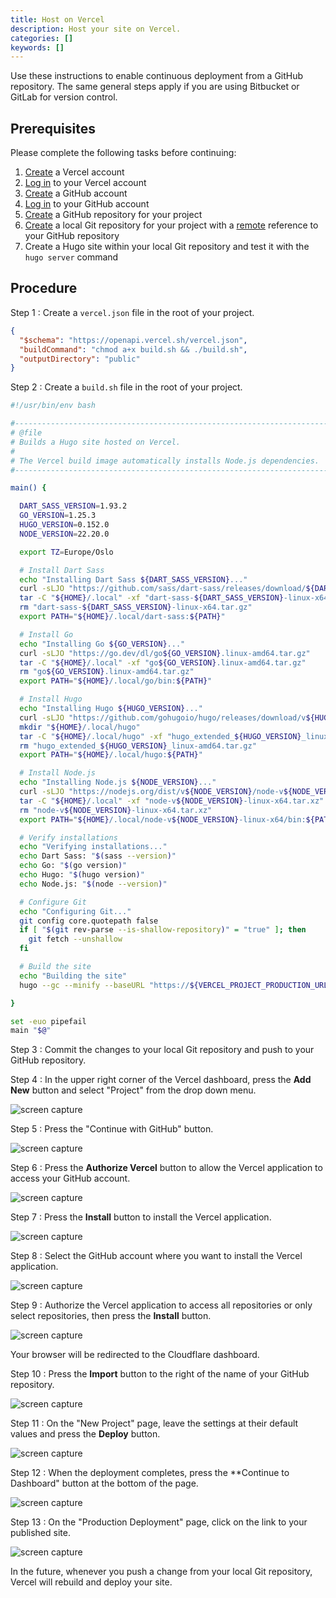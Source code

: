 ```yaml
---
title: Host on Vercel
description: Host your site on Vercel.
categories: []
keywords: []
---
```


Use these instructions to enable continuous deployment from a GitHub repository. The same general steps apply if you are using Bitbucket or GitLab for version control.

## Prerequisites

Please complete the following tasks before continuing:

1. [Create](https://vercel.com/signup) a Vercel account
1. [Log in](https://vercel.com/login) to your Vercel account
1. [Create](https://github.com/signup) a GitHub account
1. [Log in](https://github.com/login) to your GitHub account
1. [Create](https://github.com/new) a GitHub repository for your project
1. [Create](https://git-scm.com/docs/git-init) a local Git repository for your project with a [remote](https://git-scm.com/docs/git-remote) reference to your GitHub repository
1. Create a Hugo site within your local Git repository and test it with the `hugo server` command

## Procedure

Step 1
: Create a `vercel.json` file in the root of your project.

  ```json {file="vercel.json" copy=true}
  {
    "$schema": "https://openapi.vercel.sh/vercel.json",
    "buildCommand": "chmod a+x build.sh && ./build.sh",
    "outputDirectory": "public"
  }
  ```

Step 2
: Create a `build.sh` file in the root of your project.

  ```sh {file="build.sh" copy=true}
  #!/usr/bin/env bash

  #------------------------------------------------------------------------------
  # @file
  # Builds a Hugo site hosted on Vercel.
  #
  # The Vercel build image automatically installs Node.js dependencies.
  #------------------------------------------------------------------------------

  main() {

    DART_SASS_VERSION=1.93.2
    GO_VERSION=1.25.3
    HUGO_VERSION=0.152.0
    NODE_VERSION=22.20.0

    export TZ=Europe/Oslo

    # Install Dart Sass
    echo "Installing Dart Sass ${DART_SASS_VERSION}..."
    curl -sLJO "https://github.com/sass/dart-sass/releases/download/${DART_SASS_VERSION}/dart-sass-${DART_SASS_VERSION}-linux-x64.tar.gz"
    tar -C "${HOME}/.local" -xf "dart-sass-${DART_SASS_VERSION}-linux-x64.tar.gz"
    rm "dart-sass-${DART_SASS_VERSION}-linux-x64.tar.gz"
    export PATH="${HOME}/.local/dart-sass:${PATH}"

    # Install Go
    echo "Installing Go ${GO_VERSION}..."
    curl -sLJO "https://go.dev/dl/go${GO_VERSION}.linux-amd64.tar.gz"
    tar -C "${HOME}/.local" -xf "go${GO_VERSION}.linux-amd64.tar.gz"
    rm "go${GO_VERSION}.linux-amd64.tar.gz"
    export PATH="${HOME}/.local/go/bin:${PATH}"

    # Install Hugo
    echo "Installing Hugo ${HUGO_VERSION}..."
    curl -sLJO "https://github.com/gohugoio/hugo/releases/download/v${HUGO_VERSION}/hugo_extended_${HUGO_VERSION}_linux-amd64.tar.gz"
    mkdir "${HOME}/.local/hugo"
    tar -C "${HOME}/.local/hugo" -xf "hugo_extended_${HUGO_VERSION}_linux-amd64.tar.gz"
    rm "hugo_extended_${HUGO_VERSION}_linux-amd64.tar.gz"
    export PATH="${HOME}/.local/hugo:${PATH}"

    # Install Node.js
    echo "Installing Node.js ${NODE_VERSION}..."
    curl -sLJO "https://nodejs.org/dist/v${NODE_VERSION}/node-v${NODE_VERSION}-linux-x64.tar.xz"
    tar -C "${HOME}/.local" -xf "node-v${NODE_VERSION}-linux-x64.tar.xz"
    rm "node-v${NODE_VERSION}-linux-x64.tar.xz"
    export PATH="${HOME}/.local/node-v${NODE_VERSION}-linux-x64/bin:${PATH}"

    # Verify installations
    echo "Verifying installations..."
    echo Dart Sass: "$(sass --version)"
    echo Go: "$(go version)"
    echo Hugo: "$(hugo version)"
    echo Node.js: "$(node --version)"

    # Configure Git
    echo "Configuring Git..."
    git config core.quotepath false
    if [ "$(git rev-parse --is-shallow-repository)" = "true" ]; then
      git fetch --unshallow
    fi

    # Build the site
    echo "Building the site"
    hugo --gc --minify --baseURL "https://${VERCEL_PROJECT_PRODUCTION_URL}"

  }

  set -euo pipefail
  main "$@"
  ```

Step 3
: Commit the changes to your local Git repository and push to your GitHub repository.

Step 4
: In the upper right corner of the Vercel dashboard, press the **Add New** button and select "Project" from the drop down menu.

  ![screen capture](vercel-01.png)

Step 5
: Press the "Continue with GitHub" button.

  ![screen capture](vercel-02.png)

Step 6
: Press the **Authorize Vercel** button to allow the Vercel application to access your GitHub account.

  ![screen capture](vercel-03.png)

Step 7
: Press the **Install** button to install the Vercel application.

  ![screen capture](vercel-04.png)

Step 8
: Select the GitHub account where you want to install the Vercel application.

  ![screen capture](vercel-05.png)

Step 9
: Authorize the Vercel application to access all repositories or only select repositories, then press the **Install** button.

  ![screen capture](vercel-06.png)

  Your browser will be redirected to the Cloudflare dashboard.

Step 10
: Press the **Import** button to the right of the name of your GitHub repository.

  ![screen capture](vercel-07.png)

Step 11
: On the "New Project" page, leave the settings at their default values and press the **Deploy** button.

  ![screen capture](vercel-08.png)

Step 12
: When the deployment completes, press the **Continue to Dashboard" button at the bottom of the page.

  ![screen capture](vercel-09.png)

Step 13
: On the "Production Deployment" page, click on the link to your published site.

  ![screen capture](vercel-10.png)

In the future, whenever you push a change from your local Git repository, Vercel will rebuild and deploy your site.
